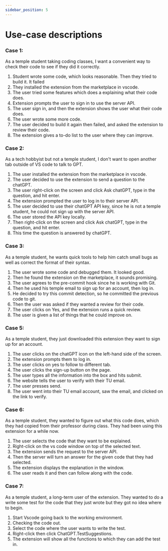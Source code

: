 ```yaml
---
sidebar_position: 5
---
```


# Use-case descriptions

### **Case 1:**
As a temple student taking coding classes, I want a convenient way to check their code to see if they did it correctly.
1. Student wrote some code, which looks reasonable. Then they tried to build it. It failed
2. They installed the extension from the marketplace in vscode.
3. The user tried some features which does a explaining what their code does.
4. Extension prompts the user to sign in to use the server API.
5. The user sign in, and then the extension shows the user what their code does.
6. The user wrote some more code.
7. The user decided to build it again then failed, and asked the extension to review their code.
8. The extension gives a to-do list to the user where they can improve.


### **Case 2:**
As a tech hobbyist but not a temple student, I don't want to open another tab outside of VS code to talk to GPT.
1. The user installed the extension from the marketplace in vscode.
2. The user decided to use the extension to send a question to the chatGPT.
3. The user right-click on the screen and click Ask chatGPT, type in the question, and hit enter.
4. The extension prompted the user to log in to their server API.
5. The user decided to use their chatGPT API key, since he is not a temple student, he could not sign up with the server API.
6. The user stored the API key locally.
7. Then right-click on the screen and click Ask chatGPT, type in the question, and hit enter.
8. This time the question is answered by chatGPT.

### **Case 3:**
As a temple student, he wants quick tools to help him catch small bugs as well as correct the format of their syntax.
1. The user wrote some code and debugged them. It looked good.
2. Then he found the extension on the marketplace, it sounds promising. 
3. The user agrees to the pre-commit hook since he is working with Git.
4. Then he used his temple email to sign up for an account, then log in.
5. He decided to try this commit detection, so he committed the previous code to git.
6. Then the user was asked if they wanted a review for their code.
7. The user clicks on Yes, and the extension runs a quick review.
8. The user is given a list of things that he could improve on.

### **Case 5:**
As a temple student, they just downloaded this extension they want to sign up for an account.
1. The user clicks on the chatGPT icon on the left-hand side of the screen.
2. The extension prompts them to log in.
3. The user clicks on yes to follow to different tab.
4. The user clicks the sign-up button on the page.
5. The user types all the information into the box and hits submit.
6. The website tells the user to verify with their TU email.
7. The user presses send.
8. The user went into their TU email account, saw the email, and clicked on the link to verify.

### **Case 6:**
As a temple student, they wanted to figure out what this code does, which they had copied from their professor during class. They had been using this extension for a while now.
1. The user selects the code that they want to be explained.
2. Right-click on the vs code window on top of the selected text.
3. The extension sends the request to the server API.
4. Then the server will turn an answer for the given code that they had selected.
5. The extension displays the explanation in the window.
6. The user reads it and then can follow along with the code.

### **Case 7:**
As a temple student, a long-term user of the extension. They wanted to do a write some test for the code that they just wrote but they got no idea where to begin.

1. Start Vscode going back to the working environment.
2. Checking the code out.
3. Select the code where the user wants to write the test.
4. Right-click then click ChatGPT.TestSuggestions.
5. The extension will show all the functions to which they can add the test in.

